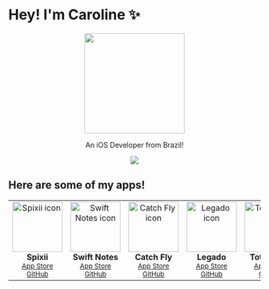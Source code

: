 # Hey! I'm Caroline ✨

<div align= "center">
  

  <img src="https://user-images.githubusercontent.com/48024795/194926021-a1bc3b1f-7059-462a-a144-f9fa29533843.png" width="200">
  
  An iOS Developer from Brazil! <br>
  
  <a href= "https://www.linkedin.com/in/caroline-taus-90a9a4200/">
    <img src="https://img.shields.io/badge/LinkedIn-0077B5?style=for-the-badge&logo=linkedin&logoColor=white"> <br>
  </a>

</div>

## Here are some of my apps!


<table>
    <tr>
        <td align="center">
            <img src="https://user-images.githubusercontent.com/48024795/194931763-9587a148-e284-404d-afc0-2f96d4290e9f.png" width="100px;" alt="Spixii icon"/><br>
            <b>Spixii</b> <br>
              <sub>
                <a href="https://apps.apple.com/br/app/spixii-flashcards/id6443457347">App Store</a><br>
                <a href="https://github.com/Rebeccompany/Project-Swift">GitHub</a>
              </sub>
        </td>
        <td align="center">
            <img src="https://user-images.githubusercontent.com/48024795/194932055-d4066084-637e-4115-ae23-1cc4a7ce29c6.png" width="100px;" alt="Swift Notes icon"/><br>
            <b>Swift Notes</b> <br>
              <sub>
                <a href="https://apps.apple.com/br/app/swift-notes/id1579088750">App Store</a><br>
                <a href="https://github.com/MarcosChevis/NotesApp">GitHub</a>
              </sub>
        </td>
        <td align="center">
            <img src="https://user-images.githubusercontent.com/48024795/194932331-4d155dc1-2338-48e3-900b-93a4b6ea0417.png" width="100px;" alt="Catch Fly icon"/><br>
            <b>Catch Fly</b> <br>
              <sub>
                <a href="https://apps.apple.com/us/app/catch-fly-the-escape/id1615619928">App Store</a><br>
                <a href="https://github.com/rebeccamello/Catch-Fly">GitHub</a>
              </sub>
        </td>
        <td align="center">
            <img src="https://user-images.githubusercontent.com/48024795/194932867-661b4555-f203-444a-b250-faafa6d1c777.png" width="100px;" alt="Legado icon"/><br>
            <b>Legado</b> <br>
              <sub>
                <a href="https://apps.apple.com/us/app/legado-%C3%A1lbum-da-vida/id1588462843">App Store</a><br>
                <a href="https://github.com/raphaelalkamim/Legado">GitHub</a>
              </sub>
        </td>
        <td align="center">
            <img src="https://user-images.githubusercontent.com/48024795/194949256-08dbfd21-4267-4701-b7a2-b2aecd76b916.png" width="100px;" alt="Totigotchi icon"/><br>
            <b>Totigotchi</b> <br>
              <sub>
                <a href="https://apps.apple.com/us/app/totigotchi/id1578772774">App Store</a><br>
                <a href="https://github.com/caroltaus/Totigotchi">GitHub</a>
              </sub>
        </td>
        <td align="center">
            <img src="https://user-images.githubusercontent.com/48024795/194933328-2fa88673-109c-45e5-9349-1c8f704af42e.png" width="100px;" alt="Inkolors icon"/><br>
            <b>Inkolors</b> <br>
              <sub>
                <a href="https://apps.apple.com/br/app/inkolors/id1572342593">App Store</a><br>
                <a href="https://github.com/Gui25Reis/Inkolors">GitHub</a>
              </sub>
        </td>
    </tr>
</table>

